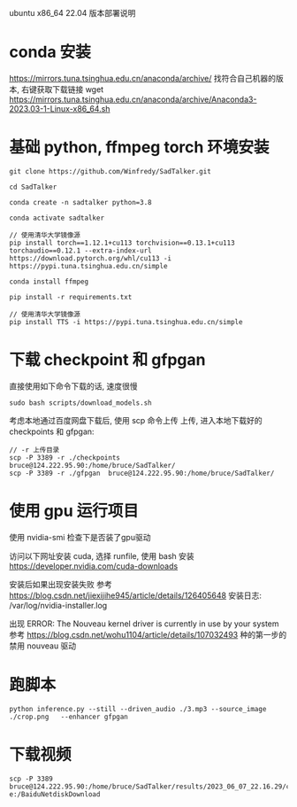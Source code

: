 ubuntu x86_64 22.04 版本部署说明

# conda 安装
https://mirrors.tuna.tsinghua.edu.cn/anaconda/archive/ 找符合自己机器的版本, 右键获取下载链接
wget  https://mirrors.tuna.tsinghua.edu.cn/anaconda/archive/Anaconda3-2023.03-1-Linux-x86_64.sh

# 基础 python, ffmpeg torch 环境安装
```
git clone https://github.com/Winfredy/SadTalker.git

cd SadTalker 

conda create -n sadtalker python=3.8

conda activate sadtalker

// 使用清华大学镜像源
pip install torch==1.12.1+cu113 torchvision==0.13.1+cu113 torchaudio==0.12.1 --extra-index-url https://download.pytorch.org/whl/cu113 -i https://pypi.tuna.tsinghua.edu.cn/simple

conda install ffmpeg

pip install -r requirements.txt

// 使用清华大学镜像源
pip install TTS -i https://pypi.tuna.tsinghua.edu.cn/simple 
```

# 下载 checkpoint 和 gfpgan
直接使用如下命令下载的话, 速度很慢
```
sudo bash scripts/download_models.sh
```

考虑本地通过百度网盘下载后, 使用 scp 命令上传
上传, 进入本地下载好的 checkpoints 和 gfpgan:
```
// -r 上传目录
scp -P 3389 -r ./checkpoints  bruce@124.222.95.90:/home/bruce/SadTalker/
scp -P 3389 -r ./gfpgan  bruce@124.222.95.90:/home/bruce/SadTalker/
```

# 使用 gpu 运行项目
使用 nvidia-smi 检查下是否装了gpu驱动

访问以下网址安装 cuda, 选择 runfile, 使用 bash 安装
https://developer.nvidia.com/cuda-downloads

安装后如果出现安装失败
参考 https://blog.csdn.net/jiexijihe945/article/details/126405648
安装日志: /var/log/nvidia-installer.log

出现 ERROR: The Nouveau kernel driver is currently in use by your system
参考 https://blog.csdn.net/wohu1104/article/details/107032493 种的第一步的禁用 nouveau 驱动

# 跑脚本
```
python inference.py --still --driven_audio ./3.mp3 --source_image ./crop.png   --enhancer gfpgan
```

# 下载视频
```
scp -P 3389  bruce@124.222.95.90:/home/bruce/SadTalker/results/2023_06_07_22.16.29/crop##1.mp4  e:/BaiduNetdiskDownload
```


